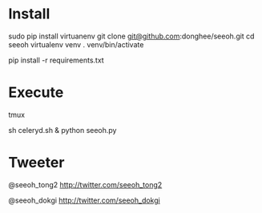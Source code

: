 # Install

  sudo pip install virtuanenv
  git clone git@github.com:donghee/seeoh.git
  cd seeoh
  virtualenv venv
  . venv/bin/activate

  pip install -r requirements.txt

# Execute

  tmux


  sh celeryd.sh &
  python seeoh.py

# Tweeter

@seeoh_tong2 http://twitter.com/seeoh_tong2

@seeoh_dokgi http://twitter.com/seeoh_dokgi
